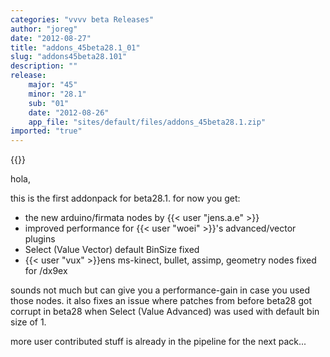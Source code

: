 ```yaml
---
categories: "vvvv beta Releases"
author: "joreg"
date: "2012-08-27"
title: "addons_45beta28.1_01"
slug: "addons45beta28.101"
description: ""
release: 
    major: "45"
    minor: "28.1"
    sub: "01"
    date: "2012-08-26"
    app_file: "sites/default/files/addons_45beta28.1.zip"
imported: "true"
---
```


{{<previousRelease>}}


hola,

this is the first addonpack for beta28.1. for now you get:

* the new arduino/firmata nodes by {{< user "jens.a.e" >}}
* improved performance for {{< user "woei" >}}'s advanced/vector plugins
* Select (Value Vector) default BinSize fixed 
* {{< user "vux" >}}ens ms-kinect, bullet, assimp, geometry nodes fixed for /dx9ex

sounds not much but can give you a performance-gain in case you used those nodes. it also fixes an issue where patches from before beta28 got corrupt in beta28 when Select (Value Advanced) was used with default bin size of 1.

more user contributed stuff is already in the pipeline for the next pack...